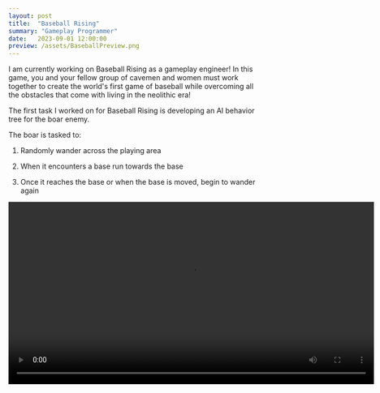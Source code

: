 ```yaml
---
layout: post
title:  "Baseball Rising"
summary: "Gameplay Programmer"
date:   2023-09-01 12:00:00
preview: /assets/BaseballPreview.png
---
```


I am currently working on Baseball Rising as a gameplay engineer! In this game, you and your fellow group of cavemen and women must work together to create the world's first game of baseball while overcoming all the obstacles that come with living in the neolithic era!

The first task I worked on for Baseball Rising is developing an AI behavior tree for the boar enemy.

The boar is tasked to: 

1) Randomly wander across the playing area
  
2) When it encounters a base run towards the base

3) Once it reaches the base or when the base is moved, begin to wander again

<video src='https://github.com/qin-andrew123/qin-andrew123.github.io/assets/71657626/c5670327-0a8b-4a0c-99d0-37c1b3e9d2f2' width=720/>

My current task is working on refactoring the code base and remove older depricated files since we are currently transitioning to a different methodology to build our code.
